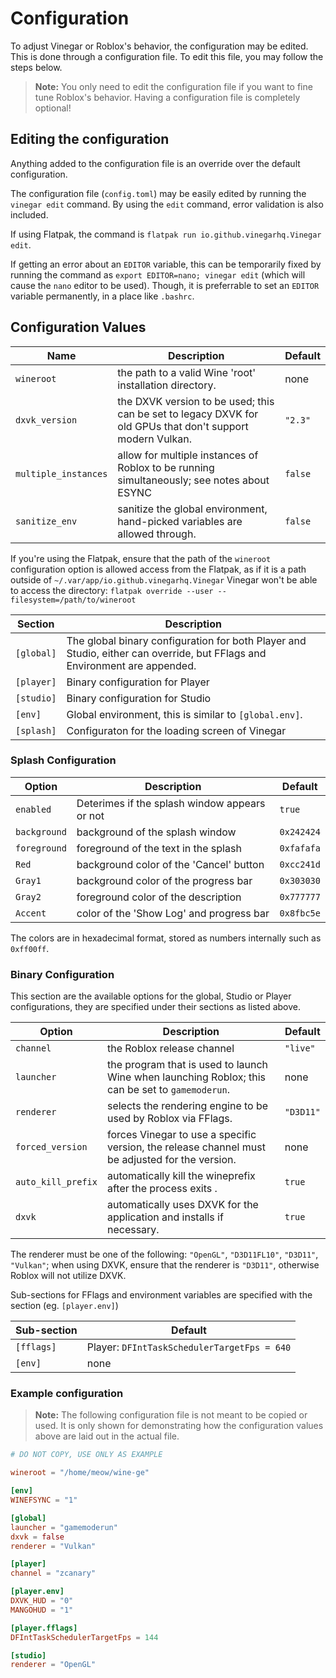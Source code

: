 # Configuration

To adjust Vinegar or Roblox's behavior, the configuration may be edited. This is done through a configuration file. To edit this file, you may follow the steps below.

> **Note:** You only need to edit the configuration file if you want to fine tune Roblox's behavior. Having a configuration file is completely optional!

## Editing the configuration

Anything added to the configuration file is an override over the default configuration.

The configuration file (`config.toml`) may be easily edited by running the `vinegar edit` command. By using the `edit` command, error validation is also included.

If using Flatpak, the command is `flatpak run io.github.vinegarhq.Vinegar edit`.

If getting an error about an `EDITOR` variable, this can be temporarily fixed by running the command as `export EDITOR=nano; vinegar edit` (which will cause the `nano` editor to be used). Though, it is preferrable to set an `EDITOR` variable permanently, in a place like `.bashrc`.

## Configuration Values

| Name                 | Description                                                                                                | Default   |
| -------------------- | ---------------------------------------------------------------------------------------------------------- | --------- |
| `wineroot`           | the path to a valid Wine 'root' installation directory.                                                    | none      |
| `dxvk_version`       | the DXVK version to be used; this can be set to legacy DXVK for old GPUs that don't support modern Vulkan. | `"2.3"`   |
| `multiple_instances` | allow for multiple instances of Roblox to be running simultaneously; see notes about ESYNC                 | `false`   |
| `sanitize_env`       | sanitize the global environment, hand-picked variables are allowed through.                                | `false`   |

If you're using the Flatpak, ensure that the path of the `wineroot` configuration option is allowed access from the Flatpak, as if it is a path outside of `~/.var/app/io.github.vinegarhq.Vinegar` Vinegar won't be able to access the directory: `flatpak override --user --filesystem=/path/to/wineroot`

| Section    | Description                                                                                                               |
| ---------- | ------------------------------------------------------------------------------------------------------------------------- |
| `[global]` | The global binary configuration for both Player and Studio, either can override, but FFlags and Environment are appended. |
| `[player]` | Binary configuration for Player                                                                                           |
| `[studio]` | Binary configuration for Studio                                                                                           |
| `[env]`    | Global environment, this is similar to `[global.env]`.                                                                    |
| `[splash]` | Configuraton for the loading screen of Vinegar                                                                            |

### Splash Configuration

| Option       | Description                                   | Default    |
| ------------ | --------------------------------------------- | ---------- |
| `enabled`    | Deterimes if the splash window appears or not | `true`     |
| `background` | background of the splash window               | `0x242424` |
| `foreground` | foreground of the text in the splash          | `0xfafafa` |
| `Red`        | background color of the 'Cancel' button       | `0xcc241d` |
| `Gray1`      | background color of the progress bar          | `0x303030` |
| `Gray2`      | foreground color of the description           | `0x777777` |
| `Accent`     | color of the 'Show Log' and progress bar      | `0x8fbc5e` |

The colors are in hexadecimal format, stored as numbers internally such as `0xff00ff`.

### Binary Configuration

This section are the available options for the global, Studio or Player configurations, they are specified under their sections as listed above.

| Option             | Description                                                                                      | Default   |
| ------------------ | ------------------------------------------------------------------------------------------------ | --------- |
| `channel`          | the Roblox release channel                                                                       | `"live"`  |
| `launcher`         | the program that is used to launch Wine when launching Roblox; this can be set to `gamemoderun`. | none      |
| `renderer`         | selects the rendering engine to be used by Roblox via FFlags.                                    | `"D3D11"` |
| `forced_version`   | forces Vinegar to use a specific version, the release channel must be adjusted for the version.  | none      |
| `auto_kill_prefix` | automatically kill the wineprefix after the process exits                      .                 | `true`    |
| `dxvk`             | automatically uses DXVK for the application and installs if necessary.                           | `true`    |

The renderer must be one of the following: `"OpenGL"`, `"D3D11FL10"`, `"D3D11"`, `"Vulkan"`;
when using DXVK, ensure that the renderer is `"D3D11"`, otherwise Roblox will not utilize DXVK.

Sub-sections for FFlags and environment variables are specified with the section (eg. `[player.env]`)

| Sub-section | Default                                     |
| ----------- | ------------------------------------------- |
| `[fflags]`  | Player: `DFIntTaskSchedulerTargetFps = 640` |
| `[env]`     | none                                        |

### Example configuration

> **Note:** The following configuration file is not meant to be copied or used. It is only shown for demonstrating how the configuration values above are laid out in the actual file.

```toml
# DO NOT COPY, USE ONLY AS EXAMPLE

wineroot = "/home/meow/wine-ge"

[env]
WINEFSYNC = "1"

[global]
launcher = "gamemoderun"
dxvk = false
renderer = "Vulkan"

[player]
channel = "zcanary"

[player.env]
DXVK_HUD = "0"
MANGOHUD = "1"

[player.fflags]
DFIntTaskSchedulerTargetFps = 144

[studio]
renderer = "OpenGL"
```
